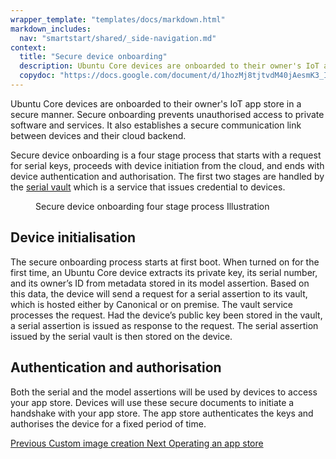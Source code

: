 ```yaml
---
wrapper_template: "templates/docs/markdown.html"
markdown_includes:
  nav: "smartstart/shared/_side-navigation.md"
context:
  title: "Secure device onboarding"
  description: Ubuntu Core devices are onboarded to their owner's IoT app store in a secure manner. Secure onboarding prevents unauthorised access to private software and services. It also establishes a secure communication link between devices and their cloud backend.
  copydoc: "https://docs.google.com/document/d/1hozMj8tjtvdM40jAesmK3_IctGvLwYsry88GECvfM0s/edit"
---
```


Ubuntu Core devices are onboarded to their owner's IoT app store in a secure manner. Secure onboarding prevents unauthorised access to private software and services. It also establishes a secure communication link between devices and their cloud backend.

Secure device onboarding is a four stage process that starts with a request for serial keys, proceeds with device initiation from the cloud, and ends with device authentication and authorisation. The first two stages are handled by the [serial vault](https://github.com/CanonicalLtd/serial-vault) which is a service that issues credential to devices.

<figure>
  <img src="https://assets.ubuntu.com/v1/29944474-19c88fc1e15e2058793f9d8be18ba042603eb2c7_2_690x419.png" alt="" style="margin: 0" />
  <figcaption>Secure device onboarding four stage process Illustration</figcaption>
</figure>

## Device initialisation

The secure onboarding process starts at first boot. When turned on for the first time, an Ubuntu Core device extracts its private key, its serial number, and its owner’s ID from metadata stored in its model assertion. Based on this data, the device will send a request for a serial assertion to its vault, which is hosted either by Canonical or on premise. The vault service processes the request. Had the device’s public key been stored in the vault, a serial assertion is issued as response to the request. The serial assertion issued by the serial vault is then stored on the device.

## Authentication and authorisation

Both the serial and the model assertions will be used by devices to access your app store. Devices will use these secure documents to initiate a handshake with your app store. The app store authenticates the keys and authorises the device for a fixed period of time.

<footer class="p-article-pagination">
  <a class="p-article-pagination__link--previous" href="/smartstart/guide/custom-image-creation">
    <span class="p-article-pagination__label">Previous</span>
    <span class="p-article-pagination__title">Custom image creation</span>
  </a>
  <a class="p-article-pagination__link--next" href="/smartstart/guide/operating-an-app-store">
    <span class="p-article-pagination__label">Next</span>
    <span class="p-article-pagination__title">Operating an app store</span>
  </a>
</footer>
